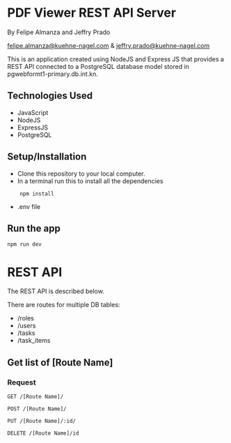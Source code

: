 # PDF Viewer REST API Server

By Felipe Almanza and Jeffry Prado

felipe.almanza@kuehne-nagel.com & jeffry.prado@kuehne-nagel.com

This is an application created using NodeJS and Express JS that provides a REST API connected to a PostgreSQL database model stored in pgwebformt1-primary.db.int.kn.

## Technologies Used

- JavaScript
- NodeJS
- ExpressJS
- PostgreSQL

## Setup/Installation

- Clone this repository to your local computer.
- In a terminal run this to install all the dependencies

```
    npm install
```

- .env file

## Run the app

    npm run dev

# REST API

The REST API is described below.

There are routes for multiple DB tables:

- /roles
- /users
- /tasks
- /task_items

## Get list of [Route Name]

### Request

`GET /[Route Name]/`

`POST /[Route Name]/`

`PUT /[Route Name]/:id/`

`DELETE /[Route Name]/id`
